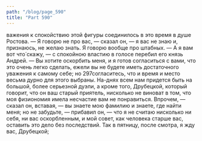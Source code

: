 ```yaml
---
path: "/blog/page_590"
title: "Part 590"
---
```


важения к спокойствию этой фигуры соединилось в это время в душе Ростова.
— Я говорю не про вас, — сказал он, — я вас не знаю и, признаюсь, не желаю знать. Я говорю вообще про штабных.
— А я вам вот что́ скажу, — с спокойною властию в голосе перебил его князь Андрей. — Вы хотите оскорбить меня, и я готов согласиться с вами, что это очень легко сделать, ежели вы не будете иметь достаточного уважения к самому себе; но 297согласитесь, что и время и место весьма дурно для этого выбраны. На-днях всем нам придется быть на большой, более серьезной дуэли, а кроме того, Друбецкой, который говорит, что он ваш старый приятель, нисколько не виноват в том, что моя физиономия имела несчастие вам не понравиться. Впрочем, — сказал он, вставая, — вы знаете мою фамилию и знаете, где найти меня; но не забудьте, — прибавил он, — что я не считаю нисколько ни себя, ни вас оскорбленным, и мой совет, как человека старше вас, оставить это дело без последствий. Так в пятницу, после смотра, я жду вас, Друбецкой;
